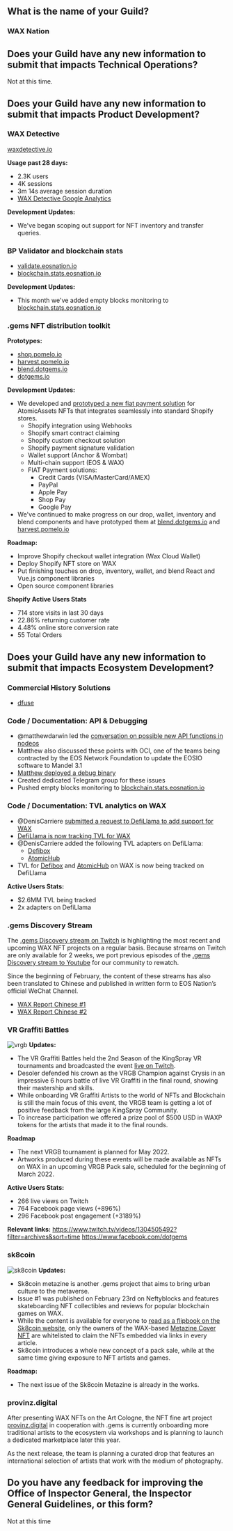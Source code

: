 ## What is the name of your Guild?

### WAX Nation

## Does your Guild have any new information to submit that impacts Technical Operations?

Not at this time.

## Does your Guild have any new information to submit that impacts Product Development?

### WAX Detective
[waxdetective.io](https://waxdetective.io/network)

**Usage past 28 days:** 
- 2.3K users
- 4K sessions
- 3m 14s average session duration
- [WAX Detective Google Analytics](https://github.com/EOS-Nation/waxguilds/blob/b227b8632c0803f31ddcf0ea98777b125bb81136/reports/nation.wax/files/WAX%20Detective%20Analytics%20All%20Web%20Site%20Data%20Audience%20Overview%2020220129-20220225.pdf)

**Development Updates:** 
- We've began scoping out support for NFT inventory and transfer queries.

### BP Validator and blockchain stats
- [validate.eosnation.io](https://validate.eosnation.io/wax/)
- [blockchain.stats.eosnation.io](https://blockchain.stats.eosnation.io)

**Development Updates:** 
- This month we've added empty blocks monitoring to [blockchain.stats.eosnation.io](https://blockchain.stats.eosnation.io)

### .gems NFT distribution toolkit

**Prototypes:**
- [shop.pomelo.io](https://shop.pomelo.io)
- [harvest.pomelo.io](https://harvest.pomelo.io)
- [blend.dotgems.io](https://blend.dotgems.io/wax)
- [dotgems.io](https://dotgems.io)

**Development Updates:** 
- We developed and [prototyped a new fiat payment solution](https://shop.pomelo.io) for AtomicAssets NFTs that integrates seamlessly into standard Shopify stores.
  - Shopify integration using Webhooks
  - Shopify smart contract claiming
  - Shopify custom checkout solution
  - Shopify payment signature validation
  - Wallet support (Anchor & Wombat)
  - Multi-chain support (EOS & WAX)
  - FIAT Payment solutions:
    - Credit Cards (VISA/MasterCard/AMEX)
    - PayPal
    - Apple Pay
    - Shop Pay
    - Google Pay
- We've continued to make progress on our drop, wallet, inventory and blend components and have prototyped them at [blend.dotgems.io](https://blend.dotgems.io/wax) and [harvest.pomelo.io](https://harvest.pomelo.io)

**Roadmap:** 
- Improve Shopify checkout wallet integration (Wax Cloud Wallet)
- Deploy Shopify NFT store on WAX
- Put finishing touches on drop, inventory, wallet, and blend React and Vue.js component libraries 
- Open source component libraries

**Shopify Active Users Stats**
- 714 store visits in last 30 days
- 22.86% returning customer rate
- 4.48% online store conversion rate
- 55 Total Orders

## Does your Guild have any new information to submit that impacts Ecosystem Development?
### Commercial History Solutions 
- [dfuse](https://dfuse.eosnation.io)

### Code / Documentation: API & Debugging
- @matthewdarwin led the [conversation on possible new API functions in nodeos](https://t.me/guilds_wax_io/33236)
- Matthew also discussed these points with OCI, one of the teams being contracted by the EOS Network Foundation to update the EOSIO software to Mandel 3.1
- [Matthew deployed a debug binary](https://t.me/c/1419410445/3679)
- Created dedicated Telegram group for these issues
- Pushed empty blocks monitoring to [blockchain.stats.eosnation.io](https://blockchain.stats.eosnation.io/)

### Code / Documentation: TVL analytics on WAX

- @DenisCarriere [submitted a request to DefiLlama to add support for WAX](https://github.com/DefiLlama/DefiLlama-Adapters/issues/1729)
- [DefiLlama is now tracking TVL for WAX](https://defillama.com/chain/Wax)
- @DenisCarriere added the following TVL adapters on DefiLlama:
  - [Defibox](https://github.com/DefiLlama/DefiLlama-Adapters/pull/1725)
  - [AtomicHub](https://github.com/DefiLlama/DefiLlama-Adapters/pull/1750)
- TVL for [Defibox](https://defillama.com/protocol/defibox) and [AtomicHub](https://defillama.com/protocol/atomichub) on WAX is now being tracked on DefiLlama

**Active Users Stats:**
- $2.6MM TVL being tracked
- 2x adapters on DefiLlama

### .gems Discovery Stream
The [.gems Discovery stream on Twitch](https://www.twitch.tv/dotgems) is highlighting the most recent and upcoming WAX NFT projects on a regular basis. Because streams on Twitch are only available for 2 weeks, we port previous episodes of the [.gems Discovery stream to Youtube](https://www.youtube.com/watch?v=6M7RMXBWYt0&list=PLwV0OcnQsvXbXBEVLIaX05sDcrsAU335I) for our community to rewatch.

Since the beginning of February, the content of these streams has also been translated to Chinese and published in written form to EOS Nation’s official WeChat Channel. 
- [WAX Report Chinese #1](https://mp.weixin.qq.com/s/mwvl8GSP1Ofk3HFKK1xq5w)
- [WAX Report Chinese #2](https://mp.weixin.qq.com/s/0bQCfguynJ2tPACmFK0vFQ)

### VR Graffiti Battles
![vrgb](https://raw.githubusercontent.com/EOS-Nation/waxguilds/main/reports/nation.wax/files/vrgb.jpg)
**Updates:**
- The VR Graffiti Battles held the 2nd Season of the KingSpray VR tournaments and broadcasted the event [live on Twitch](https://www.twitch.tv/dotgems). 
- Desoler defended his crown as the VRGB Champion against Crysis in an impressive 6 hours battle of live VR Graffiti in the final round, showing their mastership and skills.
- While onboarding VR Graffiti Artists to the world of NFTs and Blockchain is still the main focus of this event, the VRGB team is getting a lot of positive feedback from the large KingSpray Community. 
- To increase participation we offered a prize pool of $500 USD in WAXP tokens for the artists that made it to the final rounds. 

**Roadmap**
- The next VRGB tournament is planned for May 2022. 
- Artworks produced during these events will be made available as NFTs on WAX in an upcoming VRGB Pack sale, scheduled for the beginning of March 2022.

**Active Users Stats:**
- 266 live views on Twitch
- 764 Facebook page views (+896%)
- 296 Facebook post engagement (+3189%)

**Relevant links:**
https://www.twitch.tv/videos/1304505492?filter=archives&sort=time
https://www.facebook.com/dotgems

### sk8coin
![sk8coin](https://i0.wp.com/eosnation.io/wp-content/uploads/2022/01/cover2.png)
**Updates:**
- Sk8coin metazine is another .gems project that aims to bring urban culture to the metaverse. 
- Issue #1 was published on February 23rd on Neftyblocks and features skateboarding NFT collectibles and reviews for popular blockchain games on WAX.
- While the content is available for everyone to [read as a flipbook on the Sk8coin website](https://www.sk8coin.io/metazine), only the owners of the WAX-based [Metazine Cover NFT](https://neftyblocks.com/c/skatecoinwax/drops/102913) are whitelisted to claim the NFTs embedded via links in every article. 
- Sk8coin introduces a whole new concept of a pack sale, while at the same time giving exposure to NFT artists and games.

**Roadmap:**
- The next issue of the Sk8coin Metazine is already in the works.

### provinz.digital
After presenting WAX NFTs on the Art Cologne, the NFT fine art project [provinz.digital](https://provinzeditionen.de/provinz-digital) in cooperation with .gems is currently onboarding more traditional artists to the ecosystem via workshops and is planning to launch a dedicated marketplace later this year.

As the next release, the team is planning a curated drop that features an international selection of artists that work with the medium of photography.

## Do you have any feedback for improving the Office of Inspector General, the Inspector General Guidelines, or this form?
Not at this time
